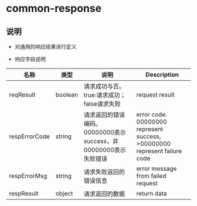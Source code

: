 # common-response
## 说明
- 对通用的响应结果进行定义

*  响应字段说明

| 名称  | 类型  | 说明 |Description|
|---|---|---|---|
| reqResult | boolean | 请求成功与否。true:请求成功；false请求失败 |request result|
| respErrorCode | string | 请求返回的错误编码。 00000000表示success，非00000000表示失败错误 |error code. 00000000 represent success, >00000000 represent failure code |
| respErrorMsg | string | 请求失败返回的错误信息 |error message from failed request|
| respResult | object| 请求返回的数据 |return data|

